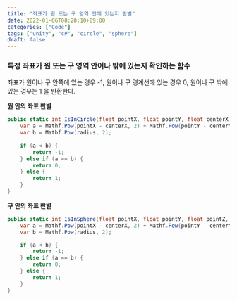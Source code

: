 ```yaml
---
title: "좌표가 원 또는 구 영역 안에 있는지 판별"
date: 2022-01-06T08:28:10+09:00
categories: ["Code"]
tags: ["unity", "c#", "circle", "sphere"]
draft: false
---
```

### 특정 좌표가 원 또는 구 영역 안이나 밖에 있는지 확인하는 함수

좌표가 원이나 구 안쪽에 있는 경우 -1, 원이나 구 경계선에 있는 경우 0, 원이나 구 밖에 있는 경우는 1 을 반환한다.

**원 안의 좌표 판별**

```c# {linenos=table}
public static int IsInCircle(float pointX, float pointY, float centerX, float centerY, float radius) {
	var a = Mathf.Pow(pointX - centerX, 2) + Mathf.Pow(pointY - centerY, 2);
	var b = Mathf.Pow(radius, 2);
			
	if (a < b) {
		return -1;
	} else if (a == b) {
		return 0;
	} else {
		return 1;
	}
}
```

**구 안의 좌표 판별**

```c# {linenos=table}
public static int IsInSphere(float pointX, float pointY, float pointZ, float centerX, float centerY, float centerZ, float radius) {
	var a = Mathf.Pow(pointX - centerX, 2) + Mathf.Pow(pointY - centerY, 2) + Mathf.Pow(pointZ - centerZ, 2);
	var b = Mathf.Pow(radius, 2);

	if (a < b) {
		return -1;
	} else if (a == b) {
		return 0;
	} else {
		return 1;
	}
}
```

